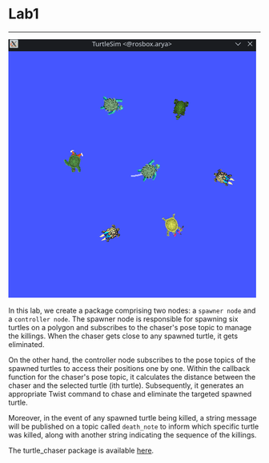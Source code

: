 # Lab1
----

![](../../assets/labs/lab1/out.gif)


In this lab, we create a package comprising two nodes: a `spawner node` and a `controller node`. The spawner node is responsible for spawning six turtles on a polygon and subscribes to the chaser's pose topic to manage the killings. When the chaser gets close to any spawned turtle, it gets eliminated.

On the other hand, the controller node subscribes to the pose topics of the spawned turtles to access their positions one by one. Within the callback function for the chaser's pose topic, it calculates the distance between the chaser and the selected turtle (ith turtle). Subsequently, it generates an appropriate Twist command to chase and eliminate the targeted spawned turtle.

Moreover, in the event of any spawned turtle being killed, a string message will be published on a topic called `death_note` to inform which specific turtle was killed, along with another string indicating the sequence of the killings.

The turtle_chaser package is available [here](turtle_chaser).